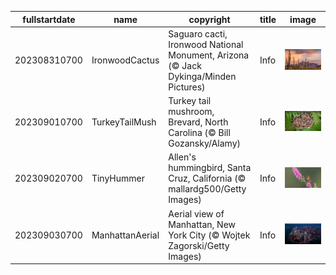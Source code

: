 |fullstartdate|name|copyright|title|image|
|--|--|--|--|--|
202308310700|IronwoodCactus|Saguaro cacti, Ironwood National Monument, Arizona (© Jack Dykinga/Minden Pictures)|Info|![](/en-AU/2023/09/202308310700IronwoodCactus.jpg)|
202309010700|TurkeyTailMush|Turkey tail mushroom, Brevard, North Carolina (© Bill Gozansky/Alamy)|Info|![](/en-AU/2023/09/202309010700TurkeyTailMush.jpg)|
202309020700|TinyHummer|Allen's hummingbird, Santa Cruz, California (© mallardg500/Getty Images)|Info|![](/en-AU/2023/09/202309020700TinyHummer.jpg)|
202309030700|ManhattanAerial|Aerial view of Manhattan, New York City (© Wojtek Zagorski/Getty Images)|Info|![](/en-AU/2023/09/202309030700ManhattanAerial.jpg)|
